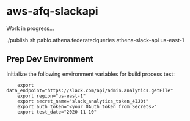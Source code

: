 # aws-afq-slackapi

Work in progress...

./publish.sh pablo.athena.federatedqueries athena-slack-api us-east-1


## Prep Dev Environment

Initialize the following environment variables for build process test:

```
    export data_endpoint="https://slack.com/api/admin.analytics.getFile" 
    export region="us-east-1"
    export secret_name="slack_analytics_token_4IJ0t"
    export auth_token="<your_OAuth_token_from_Secrets>"
    export test_date="2020-11-10"
```